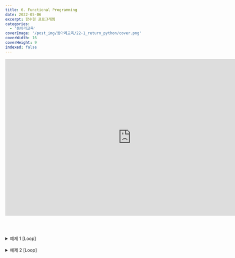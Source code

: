 ```yaml
---
title: 6. Functional Programming
date: 2022-05-06
excerpt: 함수형 프로그래밍
categories:
  - '동아리교육'
coverImage: '/post_img/동아리교육/22-1_return_python/cover.png'
coverWidth: 16
coverHeight: 9
indexed: false
---
```


<iframe width="800" height="500" src="https://www.youtube.com/embed/1jytWdelcs0" title="YouTube video player" frameborder="0" allow="accelerometer; autoplay; clipboard-write; encrypted-media; gyroscope; picture-in-picture" allowfullscreen></iframe>

<br><br>

<details markdown="1">
<summary>예제 1 [Loop]</summary>

100 이하의 자연수 중, 일의 자리가 3이 아닌 소수(prime number)를 출력하는 프로그램을 작성하시오.<br>

츨력 예시

```python
    2
    5
    7
    11
    17
    19
    29
    31
    37
    41
    47
    59
    61
    67
    71
    79
    89
    97
```

</details>

<br>

<details markdown="1">
<summary>예제 2 [Loop]</summary>

사용자로부터 자연수 n을 입력받아, 다음과 같이 오른쪽 대각선 행 아래의 요소가 모두 1인 n x n 삼각 행렬을 출력하는 프로그램을 작성하시오.<br>

입력 예시

```python
    5

    8
```

츨력 예시

```python
    0 0 0 0 1
    0 0 0 1 1
    0 0 1 1 1
    0 1 1 1 1
    1 1 1 1 1

    0 0 0 0 0 0 0 1
    0 0 0 0 0 0 1 1
    0 0 0 0 0 1 1 1
    0 0 0 0 1 1 1 1
    0 0 0 1 1 1 1 1
    0 0 1 1 1 1 1 1
    0 1 1 1 1 1 1 1
    1 1 1 1 1 1 1 1
```

</details>

<br>

